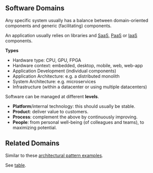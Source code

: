 ## Software Domains

Any specific system usually has a balance between domain-oriented components and generic (facilitating) components.

An application usually relies on libraries and [SaaS](https://en.wikipedia.org/wiki/Software_as_a_service), [PaaS](https://en.wikipedia.org/wiki/Platform_as_a_service) or [IaaS](https://en.wikipedia.org/wiki/Infrastructure_as_a_service) components.

**Types**

- Hardware type: CPU, GPU, FPGA
- Hardware context: embedded, desktop, mobile, web, web-app
- Application Development (individual components)
- Application Architecture: e.g. a distributed monolith
- System Architecture: e.g. microservices
- Infrastructure (within a datacenter or using multiple datacenters)

Software can be managed at different **levels**.

- **Platform**/internal technology: this should usually be stable.
- **Product**: deliver value to customers.
- **Process**: complement the above by continuously improving.
- **People**: from personal well-being (of colleagues and teams), to maximizing potential.

## Related Domains

Similar to these [architectural pattern examples](https://en.wikipedia.org/wiki/Architectural_pattern#Examples).

See [table](./software-domains-table.md).
